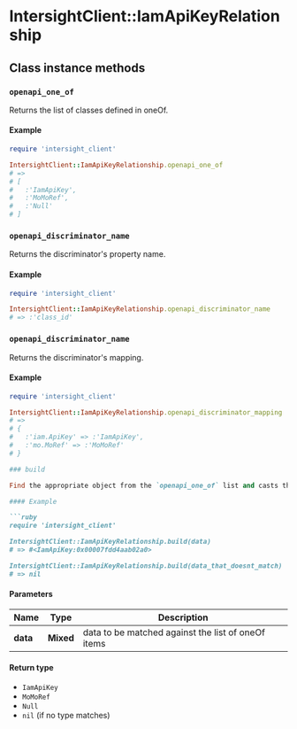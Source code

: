 # IntersightClient::IamApiKeyRelationship

## Class instance methods

### `openapi_one_of`

Returns the list of classes defined in oneOf.

#### Example

```ruby
require 'intersight_client'

IntersightClient::IamApiKeyRelationship.openapi_one_of
# =>
# [
#   :'IamApiKey',
#   :'MoMoRef',
#   :'Null'
# ]
```

### `openapi_discriminator_name`

Returns the discriminator's property name.

#### Example

```ruby
require 'intersight_client'

IntersightClient::IamApiKeyRelationship.openapi_discriminator_name
# => :'class_id'
```

### `openapi_discriminator_name`

Returns the discriminator's mapping.

#### Example

```ruby
require 'intersight_client'

IntersightClient::IamApiKeyRelationship.openapi_discriminator_mapping
# =>
# {
#   :'iam.ApiKey' => :'IamApiKey',
#   :'mo.MoRef' => :'MoMoRef'
# }

### build

Find the appropriate object from the `openapi_one_of` list and casts the data into it.

#### Example

```ruby
require 'intersight_client'

IntersightClient::IamApiKeyRelationship.build(data)
# => #<IamApiKey:0x00007fdd4aab02a0>

IntersightClient::IamApiKeyRelationship.build(data_that_doesnt_match)
# => nil
```

#### Parameters

| Name | Type | Description |
| ---- | ---- | ----------- |
| **data** | **Mixed** | data to be matched against the list of oneOf items |

#### Return type

- `IamApiKey`
- `MoMoRef`
- `Null`
- `nil` (if no type matches)

